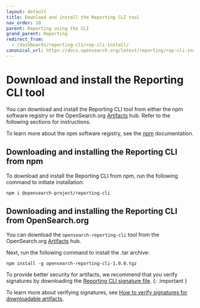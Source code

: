 ```yaml
---
layout: default
title: Download and install the Reporting CLI tool
nav_order: 10
parent: Reporting using the CLI
grand_parent: Reporting
redirect_from:
  - /dashboards/reporting-cli/rep-cli-install/
canonical_url: https://docs.opensearch.org/latest/reporting/rep-cli-install/
---
```


# Download and install the Reporting CLI tool

You can download and install the Reporting CLI tool from either the npm software registry or the OpenSearch.org [Artifacts](https://opensearch.org/artifacts) hub. Refer to the following sections for instructions.

To learn more about the npm software registry, see the [npm](https://docs.npmjs.com/about-npm) documentation.

## Downloading and installing the Reporting CLI from npm

To download and install the Reporting CLI from npm, run the following command to initiate installation:

```
npm i @opensearch-project/reporting-cli
```

## Downloading and installing the Reporting CLI from OpenSearch.org

You can download the `opensearch-reporting-cli` tool from the OpenSearch.org [Artifacts](https://artifacts.opensearch.org/reporting-cli/opensearch-reporting-cli-1.0.0.tgz) hub.

Next, run the following command to install the .tar archive:

```
npm install -g opensearch-reporting-cli-1.0.0.tgz
```

To provide better security for artifacts, we recommend that you verify signatures by downloading the [Reporting CLI signature file](https://artifacts.opensearch.org/reporting-cli/opensearch-reporting-cli-1.0.0.tgz.sig).
{: .important }

To learn more about verifying signatures, see [How to verify signatures for downloadable artifacts](https://opensearch.org/verify-signatures.html).